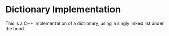# Dictionary Implementation
This is a C++ implementation of a dictionary, using a singly linked list under the hood.
